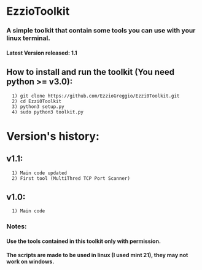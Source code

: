# EzzioToolkit
### A simple toolkit that contain some tools you can use with your linux terminal.

#### Latest Version released: 1.1

## How to install and run the toolkit (You need python >= v3.0):
      1) git clone https://github.com/EzzioGreggio/Ezzi0Toolkit.git
      2) cd Ezzi0Toolkit
      3) python3 setup.py
      4) sudo python3 toolkit.py


# Version's history:
  
  ## v1.1: 
      1) Main code updated
      2) First tool (MultiThred TCP Port Scanner)
  
  
  ## v1.0:
      1) Main code


### Notes:
#### Use the tools contained in this toolkit only with permission.
#### The scripts are made to be used in linux (I used mint 21), they may not work on windows.

